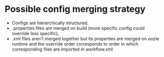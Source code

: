 # Possible config merging strategy
* Configs are hierarchically structured.
* .properties files are merged on build (more specific config could override less specific),
* .xml files aren't merged together but its properties are merged on oozie runtime and the override order corresponds to order in which corresponding files are imported in workflow.xml